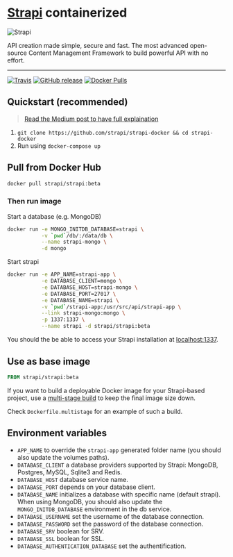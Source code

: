 # [Strapi](https://github.com/strapi/strapi) containerized

![Strapi](https://cldup.com/7umchwdUBh.png)

API creation made simple, secure and fast.
The most advanced open-source Content Management Framework to build powerful API with no effort.

***

[![Travis](https://img.shields.io/travis/strapi/strapi-docker.svg?style=for-the-badge)](https://travis-ci.org/strapi/strapi-docker)
[![GitHub release](https://img.shields.io/github/release/strapi/strapi-docker.svg?style=for-the-badge)](https://github.com/strapi/strapi-docker/releases)
[![Docker Pulls](https://img.shields.io/docker/pulls/strapi/strapi.svg?style=for-the-badge)](https://hub.docker.com/r/strapi/strapi)

## Quickstart (recommended)

> [Read the Medium post to have full explaination](https://medium.com/@lucaperret/strapi-quickstart-with-docker-d77ca7c86c1f)

1. `git clone https://github.com/strapi/strapi-docker && cd strapi-docker`
2. Run using `docker-compose up`

## Pull from Docker Hub

```bash
docker pull strapi/strapi:beta
```

### Then run image

Start a database (e.g. MongoDB)

```bash
docker run -e MONGO_INITDB_DATABASE=strapi \
           -v `pwd`/db/:/data/db \
           --name strapi-mongo \
           -d mongo
```

Start strapi

```bash
docker run -e APP_NAME=strapi-app \
           -e DATABASE_CLIENT=mongo \
           -e DATABASE_HOST=strapi-mongo \
           -e DATABASE_PORT=27017 \
           -e DATABASE_NAME=strapi \
           -v `pwd`/strapi-app:/usr/src/api/strapi-app \
           --link strapi-mongo:mongo \
           -p 1337:1337 \
           --name strapi -d strapi/strapi:beta
```

You should the be able to access your Strapi installation at [localhost:1337](http://localhost:1337).

## Use as base image

```Dockerfile
FROM strapi/strapi:beta
```

If you want to build a deployable Docker image for your Strapi-based project, use a [multi-stage build][multi] to keep
the final image size down.

Check `Dockerfile.multistage` for an example of such a build.

[multi]: https://docs.docker.com/develop/develop-images/multistage-build/

## Environment variables

- `APP_NAME` to override the `strapi-app` generated folder name (you should also update the volumes paths).
- `DATABASE_CLIENT` a database providers supported by Strapi: MongoDB, Postgres, MySQL, Sqlite3 and Redis.
- `DATABASE_HOST` database service name.
- `DATABASE_PORT` depends on your database client.
- `DATABASE_NAME` initializes a database with specific name (default strapi). When using MongoDB, you should also update 
  the `MONGO_INITDB_DATABASE` environment in the db service.
- `DATABASE_USERNAME` set the username of the database connection.
- `DATABASE_PASSWORD` set the password of the database connection.
- `DATABASE_SRV` boolean for SRV.
- `DATABASE_SSL` boolean for SSL.
- `DATABASE_AUTHENTICATION_DATABASE` set the authentification.
